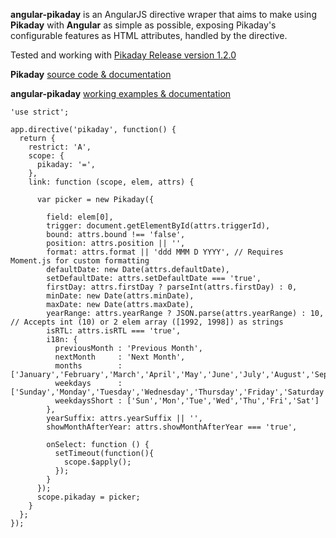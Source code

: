 __angular-pikaday__ is an AngularJS directive wraper that aims to make using __Pikaday__ with __Angular__ as simple as possible, exposing Pikaday's configurable features as HTML attributes, handled by the directive.

Tested and working with [Pikaday Release version 1.2.0](https://github.com/dbushell/Pikaday/releases/tag/1.2.0)

__Pikaday__ [source code & documentation](https://github.com/dbushell/Pikaday)

__angular-pikaday__ [working examples & documentation](http://nverba.github.io/angular-pikaday/)

```
'use strict';

app.directive('pikaday', function() {
  return {
    restrict: 'A',
    scope: {
      pikaday: '=',
    },
    link: function (scope, elem, attrs) {

      var picker = new Pikaday({

        field: elem[0],
        trigger: document.getElementById(attrs.triggerId),
        bound: attrs.bound !== 'false',
        position: attrs.position || '',
        format: attrs.format || 'ddd MMM D YYYY', // Requires Moment.js for custom formatting
        defaultDate: new Date(attrs.defaultDate),
        setDefaultDate: attrs.setDefaultDate === 'true',
        firstDay: attrs.firstDay ? parseInt(attrs.firstDay) : 0,
        minDate: new Date(attrs.minDate),
        maxDate: new Date(attrs.maxDate),
        yearRange: attrs.yearRange ? JSON.parse(attrs.yearRange) : 10, // Accepts int (10) or 2 elem array ([1992, 1998]) as strings
        isRTL: attrs.isRTL === 'true',
        i18n: {
          previousMonth : 'Previous Month',
          nextMonth     : 'Next Month',
          months        : ['January','February','March','April','May','June','July','August','September','October','November','December'],
          weekdays      : ['Sunday','Monday','Tuesday','Wednesday','Thursday','Friday','Saturday'],
          weekdaysShort : ['Sun','Mon','Tue','Wed','Thu','Fri','Sat']
        },
        yearSuffix: attrs.yearSuffix || '',
        showMonthAfterYear: attrs.showMonthAfterYear === 'true',

        onSelect: function () {
          setTimeout(function(){
            scope.$apply();
          });
        }
      });
      scope.pikaday = picker;
    }
  };
});

```
